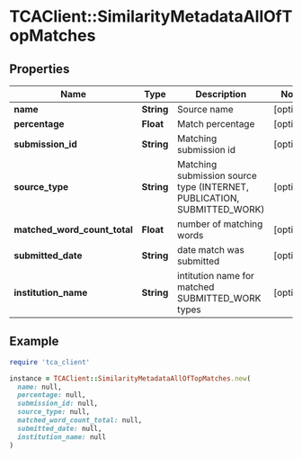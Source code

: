 # TCAClient::SimilarityMetadataAllOfTopMatches

## Properties

| Name | Type | Description | Notes |
| ---- | ---- | ----------- | ----- |
| **name** | **String** | Source name | [optional] |
| **percentage** | **Float** | Match percentage | [optional] |
| **submission_id** | **String** | Matching submission id | [optional] |
| **source_type** | **String** | Matching submission source type (INTERNET, PUBLICATION, SUBMITTED_WORK) | [optional] |
| **matched_word_count_total** | **Float** | number of matching words | [optional] |
| **submitted_date** | **String** | date match was submitted | [optional] |
| **institution_name** | **String** | intitution name for matched SUBMITTED_WORK types | [optional] |

## Example

```ruby
require 'tca_client'

instance = TCAClient::SimilarityMetadataAllOfTopMatches.new(
  name: null,
  percentage: null,
  submission_id: null,
  source_type: null,
  matched_word_count_total: null,
  submitted_date: null,
  institution_name: null
)
```

